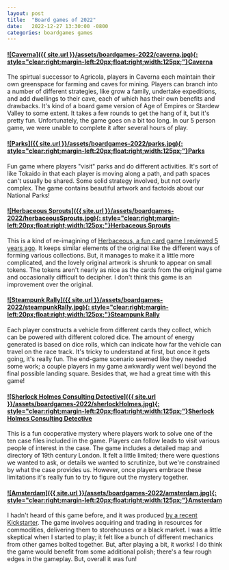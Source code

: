 ```yaml
---
layout: post
title:  "Board games of 2022"
date:   2022-12-27 13:30:00 -0800
categories: boardgames games
---
```



#### [![Caverna]({{ site.url }}/assets/boardgames-2022/caverna.jpg){: style="clear:right;margin-left:20px;float:right;width:125px;"}](https://www.amazon.com/dp/B00G3FV2TO)[Caverna](https://www.amazon.com/dp/B00G3FV2TO)
The spirtual successor to Agricola, players in Caverna each maintain their own greenspace for farming and caves for mining. Players can branch into a number of different strategies, like grow a family, undertake expeditions, and add dwellings to their cave, each of which has their own benefits and drawbacks. It's kind of a board game version of Age of Empires or Stardew Valley to some extent. It takes a few rounds to get the hang of it, but it's pretty fun. Unfortunately, the game goes on a bit too long. In our 5 person game, we were unable to complete it after several hours of play.

#### [![Parks]({{ site.url }}/assets/boardgames-2022/parks.jpg){: style="clear:right;margin-left:20px;float:right;width:125px;"}](https://www.amazon.com/dp/B07SVNZXY4)[Parks](https://www.amazon.com/dp/B07SVNZXY4)
Fun game where players "visit" parks and do different activities. It's sort of like Tokaido in that each player is moving along a path, and path spaces can't usually be shared. Some solid strategy involved, but not overly complex. The game contains beautiful artwork and factoids about our National Parks!


#### [![Herbaceous Sprouts]({{ site.url }}/assets/boardgames-2022/herbaceousSprouts.jpg){: style="clear:right;margin-left:20px;float:right;width:125px;"}](https://www.amazon.com/dp/B07JG24C3F)[Herbaceous Sprouts](https://www.amazon.com/dp/B07JG24C3F)
This is a kind of re-imagining of [Herbaceous, a fun card game I reviewed 5 years ago](/posts/boardgames-2017). It keeps similar elements of the original like the different ways of forming various collections. But, it manages to make it a little more complicated, and the lovely original artwork is shrunk to appear on small tokens. The tokens aren't nearly as nice as the cards from the original game and occasionally difficult to decipher. I don't think this game is an improvement over the original.

#### [![Steampunk Rally]({{ site.url }}/assets/boardgames-2022/steampunkRally.jpg){: style="clear:right;margin-left:20px;float:right;width:125px;"}](https://www.amazon.com/dp/0992126819)[Steampunk Rally](https://www.amazon.com/dp/0992126819)
Each player constructs a vehicle from different cards they collect, which can be powered with different colored dice. The amount of energy generated is based on dice rolls, which can indicate how far the vehicle can travel on the race track. It's tricky to understand at first, but once it gets going, it's really fun. The end-game scenario seemed like they needed some work; a couple players in my game awkwardly went well beyond the final possible landing square. Besides that, we had a great time with this game!


#### [![Sherlock Holmes Consulting Detective]({{ site.url }}/assets/boardgames-2022/sherlockHolmes.jpg){: style="clear:right;margin-left:20px;float:right;width:125px;"}](https://www.amazon.com/dp/2370990031/)[Sherlock Holmes Consulting Detective](https://www.amazon.com/dp/2370990031/)
This is a fun cooperative mystery where players work to solve one of the ten case files included in the game. Players can follow leads to visit various people of interest in the case. The game includes a detailed map and directory of 19th century London. It felt a little limited; there were questions we wanted to ask, or details we wanted to scrutinize, but we're constrained by what the case provides us. However, once players embrace these limitations it's really fun to try to figure out the mystery together. 


#### [![Amsterdam]({{ site.url }}/assets/boardgames-2022/amsterdam.jpg){: style="clear:right;margin-left:20px;float:right;width:125px;"}](https://boardgamegeek.com/boardgame/314582/amsterdam)[Amsterdam](https://boardgamegeek.com/boardgame/314582/amsterdam)
I hadn't heard of this game before, and it was produced [by a recent Kickstarter](https://www.kickstarter.com/projects/queengames/stefan-feld-city-collection-hamburg-and-amsterdam). The game involves acquiring and trading in resources for commodities, delivering them to storehouses or a black market. I was a little skeptical when I started to play; it felt like a bunch of different mechanics from other games bolted together. But, after playing a bit, it works! I do think the game would benefit from some additional polish; there's a few rough edges in the gameplay. But, overall it was fun!


